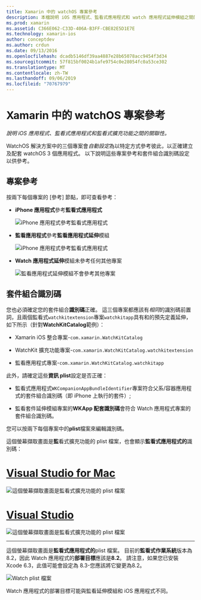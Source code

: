 ```yaml
---
title: Xamarin 中的 watchOS 專案參考
description: 本檔說明 iOS 應用程式、監看式應用程式和 watch 應用程式延伸模組之間的關聯性。 其中討論專案參考和套件組合識別碼。
ms.prod: xamarin
ms.assetid: C366E062-C33D-406A-B3FF-CBE82E5D1E7E
ms.technology: xamarin-ios
author: conceptdev
ms.author: crdun
ms.date: 09/13/2016
ms.openlocfilehash: dcadb5146df39aa4887e28b65078acc9454f3d34
ms.sourcegitcommit: 57f815bf0024b1afe9754c0e28054fc0a53ce302
ms.translationtype: MT
ms.contentlocale: zh-TW
ms.lasthandoff: 09/06/2019
ms.locfileid: "70767979"
---
```

# <a name="watchos-project-references-in-xamarin"></a>Xamarin 中的 watchOS 專案參考

_說明 iOS 應用程式、監看式應用程式和監看式擴充功能之間的關聯性。_

WatchOS 解決方案中的三個專案會*自動設定*為以特定方式參考彼此，以正確建立及配套 watchOS 3 個應用程式。 以下說明這些專案參考和套件組合識別碼設定以供參考。

## <a name="project-references"></a>專案參考

按兩下每個專案的 [參考] 節點，即可查看參考：

- **iPhone 應用程式**參考**監看式應用程式**

  ![](project-references-images/catalog-reference1.png "iPhone 應用程式參考監看式應用程式")

- **監看應用程式**參考**監看應用程式延伸**模組

  ![](project-references-images/catalog-reference2.png "iPhone 應用程式參考監看式應用程式")

- **Watch 應用程式延伸**模組未參考任何其他專案

  ![](project-references-images/catalog-reference3.png "監看應用程式延伸模組不會參考其他專案")

## <a name="bundle-identifiers"></a>套件組合識別碼

您也必須確定您的套件組合**識別碼**正確。
這三個專案都應該有*相同*的識別碼前置詞，且兩個監看式`watchkitextension`專案`watchkitapp`具有和的預先定義延伸，如下所示（針對**WatchKitCatalog**範例）：

- Xamarin iOS 整合專案-`com.xamarin.WatchKitCatalog`

- WatchKit 擴充功能專案-`com.xamarin.WatchKitCatalog.watchkitextension`

- 監看應用程式專案-`com.xamarin.WatchKitCatalog.watchkitapp`

此外，請確定這些**資訊 plist**設定是否正確：

- 監看式應用程式`WKCompanionAppBundleIdentifier`專案符合父系/容器應用程式的套件組合識別碼（即 iPhone 上執行的套件）;

- 監看套件延伸模組專案的**WKApp 配套識別碼**會符合 Watch 應用程式專案的套件組合識別碼。

您可以按兩下每個專案中的**plist**檔案來編輯識別碼。

這個螢幕擷取畫面是**監**看式擴充功能的 plist 檔案，也會顯示**監看式應用程式的**識別碼：

# <a name="visual-studio-for-mactabmacos"></a>[Visual Studio for Mac](#tab/macos)

![](project-references-images/infoplist-extension.png "這個螢幕擷取畫面是監看式擴充功能的 plist 檔案")

# <a name="visual-studiotabwindows"></a>[Visual Studio](#tab/windows)

![](project-references-images/infoplist-extension-vs.png "這個螢幕擷取畫面是監看式擴充功能的 plist 檔案")

-----

這個螢幕擷取畫面是**監看式應用程式的**plist 檔案。
目前的**監看式作業系統**版本為8.2，因此 Watch 應用程式的**部署目標**應該是**8.2**。 請注意，如果您已安裝 Xcode 6.3，此值可能會設定為 8.3-您應該將它變更為8.2。

![](project-references-images/infoplist-watchapp.png "Watch plist 檔案")

Watch 應用程式的部署目標可能與監看延伸模組和 iOS 應用程式不同。
